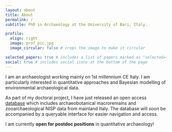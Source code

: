 ```yaml
---
layout: about
title: About
permalink: /
subtitle: PhD in Archaeology at the University of Bari, Italy.

profile:
  align: right
  image: prof_pic.jpg
  image_circular: false # crops the image to make it circular

selected_papers: true # includes a list of papers marked as "selected={true}"
social: true # includes social icons at the bottom of the page
---
```


I am an archaeologist working mainly on 1st millennium CE Italy. I am particularly interested in quantitative approaches and Bayesian modelling of environmental archaeological data.

As part of my doctoral project, I have just released an open access [database](https://github.com/robertoragno/phd/tree/main/Quarto%20files/Database%20export) which includes archaeobotanical macroremains and zooarchaeological NISP data from mainland Italy. The database will soon be accompanied by a queryable interface for easier navigation and access.

I am currently **open for postdoc positions** in quantitative archaeology! 